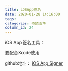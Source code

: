 ```yaml
---
title: iOSApp签名
date: 2020-01-28 14:16:00
tags:
categories: 奇技淫巧
column_id: 24
---
```


iOS App 签名工具：

要配合Xcode使用

github地址： [iOS App Signer](https://github.com/DanTheMan827/ios-app-signer)